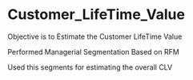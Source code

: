 # Customer_LifeTime_Value

Objective is to Estimate the Customer LifeTime Value 

Performed Managerial Segmentation Based on RFM

Used this segments for estimating the overall CLV

